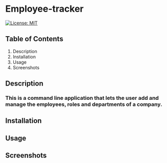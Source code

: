 # Employee-tracker
[![License: MIT](https://img.shields.io/badge/License-MIT-yellow.svg)](https://opensource.org/licenses/MIT)

## Table of Contents
1. Description
2. Installation
3. Usage
4. Screenshots

## Description
### This is a command line application that lets the user add and manage the employees, roles and departments of a company.

## Installation



## Usage



## Screenshots

